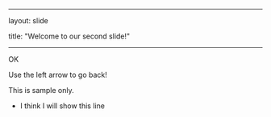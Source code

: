 ---

layout: slide

title: "Welcome to our second slide!"

*****************


OK

Use the left arrow to go back!


This is sample only.
- I think I will show this line
